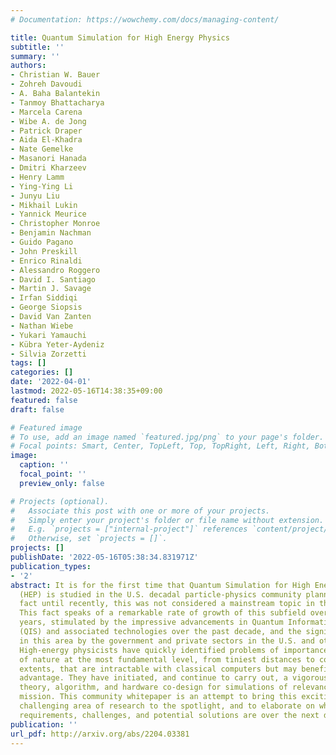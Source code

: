 ```yaml
---
# Documentation: https://wowchemy.com/docs/managing-content/

title: Quantum Simulation for High Energy Physics
subtitle: ''
summary: ''
authors:
- Christian W. Bauer
- Zohreh Davoudi
- A. Baha Balantekin
- Tanmoy Bhattacharya
- Marcela Carena
- Wibe A. de Jong
- Patrick Draper
- Aida El-Khadra
- Nate Gemelke
- Masanori Hanada
- Dmitri Kharzeev
- Henry Lamm
- Ying-Ying Li
- Junyu Liu
- Mikhail Lukin
- Yannick Meurice
- Christopher Monroe
- Benjamin Nachman
- Guido Pagano
- John Preskill
- Enrico Rinaldi
- Alessandro Roggero
- David I. Santiago
- Martin J. Savage
- Irfan Siddiqi
- George Siopsis
- David Van Zanten
- Nathan Wiebe
- Yukari Yamauchi
- Kübra Yeter-Aydeniz
- Silvia Zorzetti
tags: []
categories: []
date: '2022-04-01'
lastmod: 2022-05-16T14:38:35+09:00
featured: false
draft: false

# Featured image
# To use, add an image named `featured.jpg/png` to your page's folder.
# Focal points: Smart, Center, TopLeft, Top, TopRight, Left, Right, BottomLeft, Bottom, BottomRight.
image:
  caption: ''
  focal_point: ''
  preview_only: false

# Projects (optional).
#   Associate this post with one or more of your projects.
#   Simply enter your project's folder or file name without extension.
#   E.g. `projects = ["internal-project"]` references `content/project/deep-learning/index.md`.
#   Otherwise, set `projects = []`.
projects: []
publishDate: '2022-05-16T05:38:34.831971Z'
publication_types:
- '2'
abstract: It is for the first time that Quantum Simulation for High Energy Physics
  (HEP) is studied in the U.S. decadal particle-physics community planning, and in
  fact until recently, this was not considered a mainstream topic in the community.
  This fact speaks of a remarkable rate of growth of this subfield over the past few
  years, stimulated by the impressive advancements in Quantum Information Sciences
  (QIS) and associated technologies over the past decade, and the significant investment
  in this area by the government and private sectors in the U.S. and other countries.
  High-energy physicists have quickly identified problems of importance to our understanding
  of nature at the most fundamental level, from tiniest distances to cosmological
  extents, that are intractable with classical computers but may benefit from quantum
  advantage. They have initiated, and continue to carry out, a vigorous program in
  theory, algorithm, and hardware co-design for simulations of relevance to the HEP
  mission. This community whitepaper is an attempt to bring this exciting and yet
  challenging area of research to the spotlight, and to elaborate on what the promises,
  requirements, challenges, and potential solutions are over the next decade and beyond.
publication: ''
url_pdf: http://arxiv.org/abs/2204.03381
---
```


